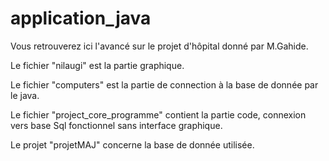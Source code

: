 # application_java
Vous retrouverez ici l'avancé sur le projet d'hôpital donné par M.Gahide.

Le fichier "nilaugi" est la partie graphique. 

Le fichier "computers" est la partie de connection à la base de donnée par le java.

Le fichier "project_core_programme" contient la partie code, connexion vers base Sql fonctionnel sans interface graphique.

Le projet "projetMAJ" concerne la base de donnée utilisée.

